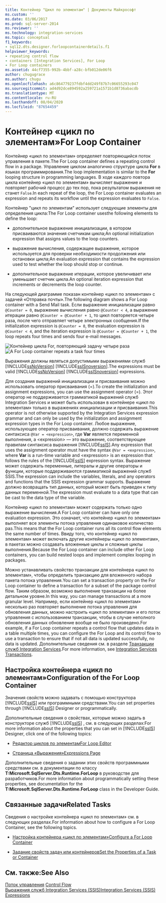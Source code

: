 ```yaml
---
title: Контейнер "Цикл по элементам" | Документы Майкрософт
ms.custom: ''
ms.date: 03/06/2017
ms.prod: sql-server-2014
ms.reviewer: ''
ms.technology: integration-services
ms.topic: conceptual
f1_keywords:
- sql12.dts.designer.forloopcontainerdetails.f1
helpviewer_keywords:
- repeating control flow
- containers [Integration Services], For Loop
- For Loop containers
ms.assetid: 44cf7355-992b-4bbf-a28c-bfb012de06f6
author: chugugrace
ms.author: chugu
ms.openlocfilehash: a6c864779237fdbf4dd249f87b7c06655293c047
ms.sourcegitcommit: ad4d92dce894592a259721a1571b1d8736abacdb
ms.translationtype: MT
ms.contentlocale: ru-RU
ms.lasthandoff: 08/04/2020
ms.locfileid: "87654459"
---
```

# <a name="for-loop-container"></a><span data-ttu-id="ede5f-102">Контейнер «цикл по элементам»</span><span class="sxs-lookup"><span data-stu-id="ede5f-102">For Loop Container</span></span>
  <span data-ttu-id="ede5f-103">Контейнер «цикл по элементам» определяет повторяющийся поток управления в пакете.</span><span class="sxs-lookup"><span data-stu-id="ede5f-103">The For Loop container defines a repeating control flow in a package.</span></span> <span data-ttu-id="ede5f-104">Управление циклом аналогично структуре цикла **For** в языках программирования.</span><span class="sxs-lookup"><span data-stu-id="ede5f-104">The loop implementation is similar to the **For** looping structure in programming languages.</span></span> <span data-ttu-id="ede5f-105">В ходе каждого повтора цикла контейнер «цикл по элементам» вычисляет выражение и повторяет рабочий процесс до тех пор, пока результатом выражения не станет `False`.</span><span class="sxs-lookup"><span data-stu-id="ede5f-105">In each repeat of the loop, the For Loop container evaluates an expression and repeats its workflow until the expression evaluates to `False`.</span></span>  
  
 <span data-ttu-id="ede5f-106">Контейнер "цикл по элементам" использует следующие элементы для определения цикла:</span><span class="sxs-lookup"><span data-stu-id="ede5f-106">The For Loop container usesthe following elements to define the loop:</span></span>  
  
-   <span data-ttu-id="ede5f-107">дополнительное выражение инициализации, в котором присваиваются значения счетчикам цикла;</span><span class="sxs-lookup"><span data-stu-id="ede5f-107">An optional initialization expression that assigns values to the loop counters.</span></span>  
  
-   <span data-ttu-id="ede5f-108">выражение вычисления, содержащее выражение, которое используется для проверки необходимости продолжения или остановки цикла;</span><span class="sxs-lookup"><span data-stu-id="ede5f-108">An evaluation expression that contains the expression used to test whether the loop should stop or continue.</span></span>  
  
-   <span data-ttu-id="ede5f-109">дополнительное выражение итерации, которое увеличивает или уменьшает счетчик цикла.</span><span class="sxs-lookup"><span data-stu-id="ede5f-109">An optional iteration expression that increments or decrements the loop counter.</span></span>  
  
 <span data-ttu-id="ede5f-110">На следующей диаграмме показан контейнер «цикл по элементам» с задачей «Отправка почты».</span><span class="sxs-lookup"><span data-stu-id="ede5f-110">The following diagram shows a For Loop container with a Send Mail task.</span></span> <span data-ttu-id="ede5f-111">Если выражение инициализации равно `@Counter = 0`, выражение вычисления равно `@Counter < 4`, а выражение итерации равно `@Counter = @Counter + 1`, то цикл повторяется четыре раза, после чего отправляет четыре электронных сообщения.</span><span class="sxs-lookup"><span data-stu-id="ede5f-111">If the initialization expression is `@Counter = 0`, the evaluation expression is `@Counter < 4`, and the iteration expression is `@Counter = @Counter + 1`, the loop repeats four times and sends four e-mail messages.</span></span>  
  
 <span data-ttu-id="ede5f-112">![Контейнер цикла For, повторяющий задачу четыре раза](../media/ssis-forloop.gif "Контейнер цикла For, повторяющий задачу четыре раза")</span><span class="sxs-lookup"><span data-stu-id="ede5f-112">![A For Loop container repeats a task four times](../media/ssis-forloop.gif "A For Loop container repeats a task four times")</span></span>  
  
 <span data-ttu-id="ede5f-113">Выражения должны являться допустимыми выражениями служб [!INCLUDE[ssNoVersion](../../includes/ssnoversion-md.md)] [!INCLUDE[ssISnoversion](../../includes/ssisnoversion-md.md)].</span><span class="sxs-lookup"><span data-stu-id="ede5f-113">The expressions must be valid [!INCLUDE[ssNoVersion](../../includes/ssnoversion-md.md)] [!INCLUDE[ssISnoversion](../../includes/ssisnoversion-md.md)] expressions.</span></span>  
  
 <span data-ttu-id="ede5f-114">Для создания выражений инициализации и присваивания можно использовать оператор присваивания (=).</span><span class="sxs-lookup"><span data-stu-id="ede5f-114">To create the initialization and assignment expressions, you can use the assignment operator (=).</span></span> <span data-ttu-id="ede5f-115">Этот оператор не поддерживается грамматикой выражений служб Integration Services и может быть использован в контейнере «цикл по элементам» только в выражениях инициализации и присваивания.</span><span class="sxs-lookup"><span data-stu-id="ede5f-115">This operator is not otherwise supported by the Integration Services expression grammar and can only be used by the initialization and assignment expression types in the For Loop container.</span></span> <span data-ttu-id="ede5f-116">Любое выражение, использующее оператор присваивания, должно содержать выражение синтаксиса `@Var = <expression>`, где **Var** является переменной выполнения, а \<expression> — это выражение, соответствующее правилам синтаксиса выражения [!INCLUDE[ssIS](../../../includes/ssis-md.md)].</span><span class="sxs-lookup"><span data-stu-id="ede5f-116">Any expression that uses the assignment operator must have the syntax `@Var = <expression>`, where **Var** is a run-time variable and \<expression> is an expression that follows the rules of the [!INCLUDE[ssIS](../../../includes/ssis-md.md)] expression syntax.</span></span> <span data-ttu-id="ede5f-117">Выражение может содержать переменные, литералы и другие операторы и функции, которые поддерживаются грамматикой выражений служб SSIS.</span><span class="sxs-lookup"><span data-stu-id="ede5f-117">The expression can include the variables, literals, and any operators and functions that the SSIS expression grammar supports.</span></span> <span data-ttu-id="ede5f-118">Выражение должно возвращать тип данных, который может быть приведен к типу данных переменной.</span><span class="sxs-lookup"><span data-stu-id="ede5f-118">The expression must evaluate to a data type that can be cast to the data type of the variable.</span></span>  
  
 <span data-ttu-id="ede5f-119">Контейнер «цикл по элементам» может содержать только одно выражение вычисления.</span><span class="sxs-lookup"><span data-stu-id="ede5f-119">A For Loop container can have only one evaluation expression.</span></span> <span data-ttu-id="ede5f-120">Это означает, что контейнер «цикл по элементам» выполняет все элементы потока управления одинаковое количество раз.</span><span class="sxs-lookup"><span data-stu-id="ede5f-120">This means that the For Loop container runs all its control flow elements the same number of times.</span></span> <span data-ttu-id="ede5f-121">Ввиду того, что контейнер «цикл по элементам» может включать другие контейнеры «цикл по элементам», в пакетах можно создавать вложенные циклы и сложные циклы выполнения.</span><span class="sxs-lookup"><span data-stu-id="ede5f-121">Because the For Loop container can include other For Loop containers, you can build nested loops and implement complex looping in packages.</span></span>  
  
 <span data-ttu-id="ede5f-122">Можно устанавливать свойство транзакции для контейнера «цикл по элементам», чтобы определить транзакцию для вложенного набора пакета потока управления.</span><span class="sxs-lookup"><span data-stu-id="ede5f-122">You can set a transaction property on the For Loop container to define a transaction for a subset of the package control flow.</span></span> <span data-ttu-id="ede5f-123">Таким образом, возможно выполнение транзакции на более детальном уровне.</span><span class="sxs-lookup"><span data-stu-id="ede5f-123">In this way, you can manage transactions at a more granular level.</span></span> <span data-ttu-id="ede5f-124">Например, если контейнер «цикл по элементам» несколько раз повторяет выполнение потока управления для обновления данных, можно настроить «цикл по элементам» и его поток управления с использованием транзакции, чтобы в случае неполного обновления данных обновление вообще не было произведено.</span><span class="sxs-lookup"><span data-stu-id="ede5f-124">For example, if a For Loop container repeats a control flow that updates data in a table multiple times, you can configure the For Loop and its control flow to use a transaction to ensure that if not all data is updated successfully, no data is updated.</span></span> <span data-ttu-id="ede5f-125">Дополнительные сведения см. в разделе [Транзакции служб Integration Services](../integration-services-transactions.md).</span><span class="sxs-lookup"><span data-stu-id="ede5f-125">For more information, see [Integration Services Transactions](../integration-services-transactions.md).</span></span>  
  
## <a name="configuration-of-the-for-loop-container"></a><span data-ttu-id="ede5f-126">Настройка контейнера «цикл по элементам»</span><span class="sxs-lookup"><span data-stu-id="ede5f-126">Configuration of the For Loop Container</span></span>  
 <span data-ttu-id="ede5f-127">Значения свойств можно задавать с помощью конструктора [!INCLUDE[ssIS](../../../includes/ssis-md.md)] или программными средствами.</span><span class="sxs-lookup"><span data-stu-id="ede5f-127">You can set properties through [!INCLUDE[ssIS](../../../includes/ssis-md.md)] Designer or programmatically.</span></span>  
  
 <span data-ttu-id="ede5f-128">Дополнительные сведения о свойствах, которые можно задать в конструкторе служб [!INCLUDE[ssIS](../../../includes/ssis-md.md)] , см. в следующих разделах:</span><span class="sxs-lookup"><span data-stu-id="ede5f-128">For more information about the properties that you can set in [!INCLUDE[ssIS](../../../includes/ssis-md.md)] Designer, click one of the following topics:</span></span>  
  
-   [<span data-ttu-id="ede5f-129">Редактор циклов по элементам</span><span class="sxs-lookup"><span data-stu-id="ede5f-129">For Loop Editor</span></span>](../for-loop-editor.md)  
  
-   [<span data-ttu-id="ede5f-130">Страница «Выражения»</span><span class="sxs-lookup"><span data-stu-id="ede5f-130">Expressions Page</span></span>](../expressions/expressions-page.md)  
  
 <span data-ttu-id="ede5f-131">Дополнительные сведения о задании этих свойств программными средствами см. в документации по классу **T:Microsoft.SqlServer.Dts.Runtime.ForLoop** в руководстве для разработчиков.</span><span class="sxs-lookup"><span data-stu-id="ede5f-131">For more information about programmatically setting these properties, see documentation for the **T:Microsoft.SqlServer.Dts.Runtime.ForLoop** class in the Developer Guide.</span></span>  
  
## <a name="related-tasks"></a><span data-ttu-id="ede5f-132">Связанные задачи</span><span class="sxs-lookup"><span data-stu-id="ede5f-132">Related Tasks</span></span>  
 <span data-ttu-id="ede5f-133">Сведения о настройке контейнера «цикл по элементам» см. в следующих разделах.</span><span class="sxs-lookup"><span data-stu-id="ede5f-133">For information about how to configure a For Loop Container, see the following topics.</span></span>  
  
-   [<span data-ttu-id="ede5f-134">Настройка контейнера «цикл по элементам»</span><span class="sxs-lookup"><span data-stu-id="ede5f-134">Configure a For Loop Container</span></span>](for-loop-container.md)  
  
-   [<span data-ttu-id="ede5f-135">Задание свойств задач или контейнеров</span><span class="sxs-lookup"><span data-stu-id="ede5f-135">Set the Properties of a Task or Container</span></span>](../set-the-properties-of-a-task-or-container.md)  
  
## <a name="see-also"></a><span data-ttu-id="ede5f-136">См. также:</span><span class="sxs-lookup"><span data-stu-id="ede5f-136">See Also</span></span>  
 <span data-ttu-id="ede5f-137">[Поток управления](control-flow.md) </span><span class="sxs-lookup"><span data-stu-id="ede5f-137">[Control Flow](control-flow.md) </span></span>  
 [<span data-ttu-id="ede5f-138">Выражения служб Integration Services (SSIS)</span><span class="sxs-lookup"><span data-stu-id="ede5f-138">Integration Services &#40;SSIS&#41; Expressions</span></span>](../expressions/integration-services-ssis-expressions.md)  
  
  
